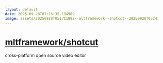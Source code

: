 ```yaml
---
layout: default
date: 2025-09-28T07:16:35.194909
image: assets/20250928T051711892--mltframework--shotcut--20250928T052410904--cropped.png
---
```


# [mltframework/shotcut](https://github.com/mltframework/shotcut)

cross-platform open source video editor
